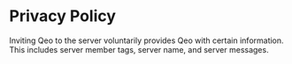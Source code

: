 # Privacy Policy
Inviting Qeo to the server voluntarily provides Qeo with certain information. This includes server member tags, server name, and server messages.
